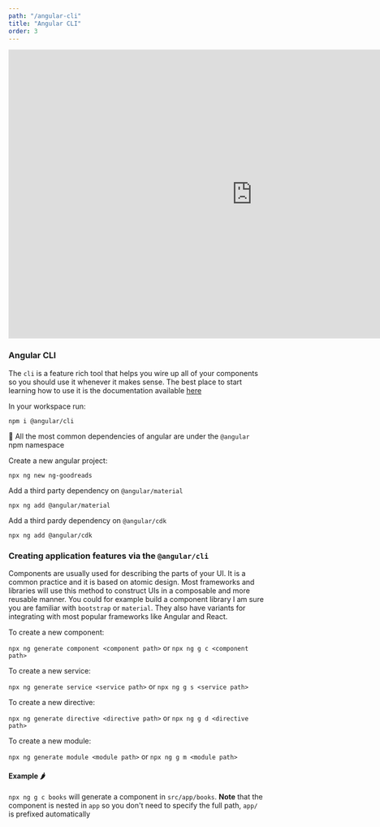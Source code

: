 ```yaml
---
path: "/angular-cli"
title: "Angular CLI"
order: 3
---
```


<iframe src="https://docs.google.com/presentation/d/1tq-M1JVgnzPaMWe2gz2Za6ikyiugM7JJeULxeE87MR0/embed?start=false&loop=false&delayms=30000" frameborder="0" width="960" height="569" allowfullscreen="true" mozallowfullscreen="true" webkitallowfullscreen="true"></iframe>

### Angular CLI


The `cli` is a feature rich tool that helps you wire up all of your components so you should use it whenever it makes
sense. The best place to start learning how to use it is the documentation available [here](https://angular.io/cli)


In your workspace run:

`npm i @angular/cli`

🍕 All the most common dependencies of angular are under the `@angular` npm namespace

Create a new angular project:

`npx ng new ng-goodreads`

Add a third party dependency on `@angular/material`

`npx ng add @angular/material`

Add a third pardy dependency on `@angular/cdk`

`npx ng add @angular/cdk`

### Creating application features via the `@angular/cli`

Components are usually used for describing the parts of your UI. It is a common practice 
and it is based on atomic design. Most frameworks and libraries will use this method to construct 
UIs in a composable and more reusable manner. You could for example build a component library 
I am sure you are familiar with `bootstrap` or `material`. They also have variants for integrating 
with most popular frameworks like Angular and React.

To create a new component:

`npx ng generate component <component path>` or `npx ng g c <component path>`

To create a new service:

`npx ng generate service <service path>` or `npx ng g s <service path>`

To create a new directive:

`npx ng generate directive <directive path>` or `npx ng g d <directive path>`

To create a new module:

`npx ng generate module <module path>` or `npx ng g m <module path>`

#### Example 🌶️

`npx ng g c books` will generate a component in `src/app/books`. __Note__ that the component is nested in `app` so you don't need to specify the full path, `app/` is prefixed automatically
